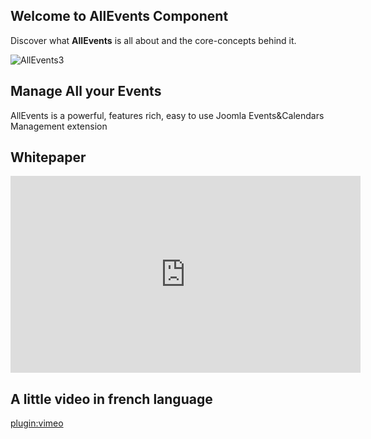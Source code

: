 ## Welcome to AllEvents Component

Discover what **AllEvents** is all about and the core-concepts behind it.

![AllEvents3](allevents-largeur.png)

## Manage All your Events
AllEvents is a powerful, features rich, easy to use Joomla Events&Calendars Management extension

## Whitepaper
<iframe src="https://www.facebook.com/plugins/video.php?href=https%3A%2F%2Fwww.facebook.com%2Fcom.allevents%2Fvideos%2F1319031374814945%2F&show_text=0&width=560" width="560" height="315" style="border:none;overflow:hidden" scrolling="no" frameborder="0" allowTransparency="true" allowFullScreen="true"></iframe>

## A little video in french language
[plugin:vimeo](https://vimeo.com/180720496)
